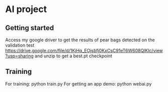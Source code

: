 # AI project



## Getting started

Access my google driver to get the results of pear bags detected on the validation test https://drive.google.com/file/d/1KjHq_EOjsbfj0KxCsC91eT6W608QlKlc/view?usp=sharing
and unzip to get a best.pt checkpoint
## Training

For training: python train.py
For getting an app demo: python webai.py

